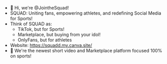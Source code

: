 - 👋 Hi, we're @JointheSquad!
- SQUAD: Uniting fans, empowering athletes, and redefining Social Media for Sports!
- Think of SQUAD as:
    - TikTok, but for Sports!
    - Marketplace, but buying from your idol!
    - O﻿nlyFans, but for athletes
- Website: https://squadd.my.canva.site/
- 👀 We're the newest short video and Marketplace platform focused 100% on sports!
